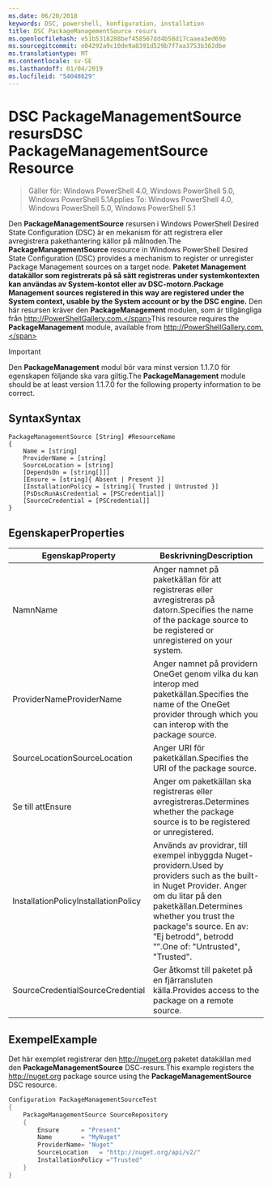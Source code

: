 ```yaml
---
ms.date: 06/20/2018
keywords: DSC, powershell, konfiguration, installation
title: DSC PackageManagementSource resurs
ms.openlocfilehash: e51b5318288bef458567dd4b58d17caaea3ed69b
ms.sourcegitcommit: e04292a9c10de9a8391d529b7f7aa3753b362dbe
ms.translationtype: MT
ms.contentlocale: sv-SE
ms.lasthandoff: 01/04/2019
ms.locfileid: "54048629"
---
```

# <a name="dsc-packagemanagementsource-resource"></a><span data-ttu-id="8c1b8-103">DSC PackageManagementSource resurs</span><span class="sxs-lookup"><span data-stu-id="8c1b8-103">DSC PackageManagementSource Resource</span></span>

> <span data-ttu-id="8c1b8-104">Gäller för: Windows PowerShell 4.0, Windows PowerShell 5.0, Windows PowerShell 5.1</span><span class="sxs-lookup"><span data-stu-id="8c1b8-104">Applies To: Windows PowerShell 4.0, Windows PowerShell 5.0, Windows PowerShell 5.1</span></span>

<span data-ttu-id="8c1b8-105">Den **PackageManagementSource** resursen i Windows PowerShell Desired State Configuration (DSC) är en mekanism för att registrera eller avregistrera pakethantering källor på målnoden.</span><span class="sxs-lookup"><span data-stu-id="8c1b8-105">The **PackageManagementSource** resource in Windows PowerShell Desired State Configuration (DSC) provides a mechanism to register or unregister Package Management sources on a target node.</span></span> <span data-ttu-id="8c1b8-106">**Paketet Management datakällor som registrerats på så sätt registreras under systemkontexten kan användas av System-kontot eller av DSC-motorn.**</span><span class="sxs-lookup"><span data-stu-id="8c1b8-106">**Package Management sources registered in this way are registered under the System context, usable by the System account or by the DSC engine.**</span></span> <span data-ttu-id="8c1b8-107">Den här resursen kräver den **PackageManagement** modulen, som är tillgängliga från http://PowerShellGallery.com.</span><span class="sxs-lookup"><span data-stu-id="8c1b8-107">This resource requires the **PackageManagement** module, available from http://PowerShellGallery.com.</span></span>

> [!IMPORTANT]
> <span data-ttu-id="8c1b8-108">Den **PackageManagement** modul bör vara minst version 1.1.7.0 för egenskapen följande ska vara giltig.</span><span class="sxs-lookup"><span data-stu-id="8c1b8-108">The **PackageManagement** module should be at least version 1.1.7.0 for the following property information to be correct.</span></span>

## <a name="syntax"></a><span data-ttu-id="8c1b8-109">Syntax</span><span class="sxs-lookup"><span data-stu-id="8c1b8-109">Syntax</span></span>

```
PackageManagementSource [String] #ResourceName
{
    Name = [string]
    ProviderName = [string]
    SourceLocation = [string]
    [DependsOn = [string[]]]
    [Ensure = [string]{ Absent | Present }]
    [InstallationPolicy = [string]{ Trusted | Untrusted }]
    [PsDscRunAsCredential = [PSCredential]]
    [SourceCredential = [PSCredential]]
}
```

## <a name="properties"></a><span data-ttu-id="8c1b8-110">Egenskaper</span><span class="sxs-lookup"><span data-stu-id="8c1b8-110">Properties</span></span>

|  <span data-ttu-id="8c1b8-111">Egenskap</span><span class="sxs-lookup"><span data-stu-id="8c1b8-111">Property</span></span>  |  <span data-ttu-id="8c1b8-112">Beskrivning</span><span class="sxs-lookup"><span data-stu-id="8c1b8-112">Description</span></span>   |
|---|---|
| <span data-ttu-id="8c1b8-113">Namn</span><span class="sxs-lookup"><span data-stu-id="8c1b8-113">Name</span></span>| <span data-ttu-id="8c1b8-114">Anger namnet på paketkällan för att registreras eller avregistreras på datorn.</span><span class="sxs-lookup"><span data-stu-id="8c1b8-114">Specifies the name of the package source to be registered or unregistered on your system.</span></span>|
| <span data-ttu-id="8c1b8-115">ProviderName</span><span class="sxs-lookup"><span data-stu-id="8c1b8-115">ProviderName</span></span>| <span data-ttu-id="8c1b8-116">Anger namnet på providern OneGet genom vilka du kan interop med paketkällan.</span><span class="sxs-lookup"><span data-stu-id="8c1b8-116">Specifies the name of the OneGet provider through which you can interop with the package source.</span></span>|
| <span data-ttu-id="8c1b8-117">SourceLocation</span><span class="sxs-lookup"><span data-stu-id="8c1b8-117">SourceLocation</span></span>| <span data-ttu-id="8c1b8-118">Anger URI för paketkällan.</span><span class="sxs-lookup"><span data-stu-id="8c1b8-118">Specifies the URI of the package source.</span></span>|
| <span data-ttu-id="8c1b8-119">Se till att</span><span class="sxs-lookup"><span data-stu-id="8c1b8-119">Ensure</span></span>| <span data-ttu-id="8c1b8-120">Anger om paketkällan ska registreras eller avregistreras.</span><span class="sxs-lookup"><span data-stu-id="8c1b8-120">Determines whether the package source is to be registered or unregistered.</span></span>|
| <span data-ttu-id="8c1b8-121">InstallationPolicy</span><span class="sxs-lookup"><span data-stu-id="8c1b8-121">InstallationPolicy</span></span>| <span data-ttu-id="8c1b8-122">Används av providrar, till exempel inbyggda Nuget-providern.</span><span class="sxs-lookup"><span data-stu-id="8c1b8-122">Used by providers such as the built-in Nuget Provider.</span></span> <span data-ttu-id="8c1b8-123">Anger om du litar på den paketkällan.</span><span class="sxs-lookup"><span data-stu-id="8c1b8-123">Determines whether you trust the package's source.</span></span> <span data-ttu-id="8c1b8-124">En av: ”Ej betrodd”, betrodd ””.</span><span class="sxs-lookup"><span data-stu-id="8c1b8-124">One of: "Untrusted", "Trusted".</span></span>|
| <span data-ttu-id="8c1b8-125">SourceCredential</span><span class="sxs-lookup"><span data-stu-id="8c1b8-125">SourceCredential</span></span>| <span data-ttu-id="8c1b8-126">Ger åtkomst till paketet på en fjärransluten källa.</span><span class="sxs-lookup"><span data-stu-id="8c1b8-126">Provides access to the package on a remote source.</span></span>|

## <a name="example"></a><span data-ttu-id="8c1b8-127">Exempel</span><span class="sxs-lookup"><span data-stu-id="8c1b8-127">Example</span></span>

<span data-ttu-id="8c1b8-128">Det här exemplet registrerar den http://nuget.org paketet datakällan med den **PackageManagementSource** DSC-resurs.</span><span class="sxs-lookup"><span data-stu-id="8c1b8-128">This example registers the http://nuget.org package source using the **PackageManagementSource** DSC resource.</span></span>

```powershell
Configuration PackageManagementSourceTest
{
    PackageManagementSource SourceRepository
    {
        Ensure      = "Present"
        Name        = "MyNuget"
        ProviderName= "Nuget"
        SourceLocation   = "http://nuget.org/api/v2/"
        InstallationPolicy ="Trusted"
    }
}
```